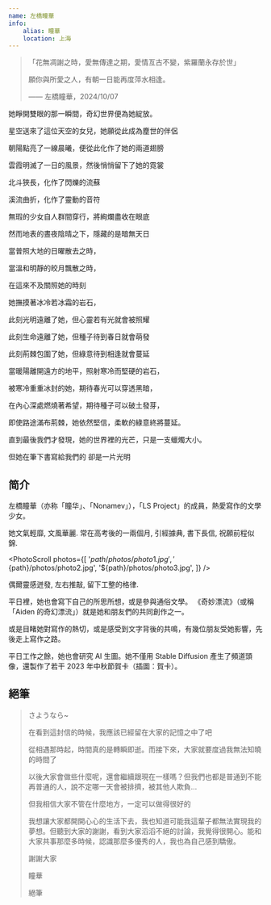 ```yaml
---
name: 左橋瞳華
info:
    alias: 瞳華
    location: 上海
---
```


> 「花無凋謝之時，愛無傳達之期，愛情亙古不變，紫羅蘭永存於世」
> 
> 願你與所愛之人，有朝一日能再度萍水相逢。
> 
> —— 左橋瞳華，2024/10/07

她睜開雙眼的那一瞬間，奇幻世界便為她綻放。

星空送來了這位天空的女兒，她願從此成為塵世的伴侶

朝陽點亮了一線晨曦，便從此化作了她的兩道翅膀

雲霞明滅了一日的風景，然後悄悄留下了她的霓裳

北斗狹長，化作了閃爍的流蘇

溪流曲折，化作了靈動的音符

無瑕的少女自人群間穿行，將絢爛盡收在眼底

然而地表的晝夜陰晴之下，隱藏的是暗無天日

當普照大地的日曜散去之時，

當溫和明靜的皎月飄散之時，

在這來不及關照她的時刻

她撫摸著冰冷若冰霜的岩石，

此刻光明遠離了她，但心靈若有光就會被照耀

此刻生命遠離了她，但種子待到春日就會萌發

此刻荊棘包圍了她，但綠意待到相逢就會蔓延

當暖陽離開遠方的地平，照射寒冷而堅硬的岩石，

被寒冷重重冰封的她，期待春光可以穿透黑暗，

在內心深處燃燒著希望，期待種子可以破土發芽，

即使路途滿布荊棘，她依然堅信，柔軟的綠意終將蔓延。

直到最後我們才發現，她的世界裡的光芒，只是一支蠟燭大小。

但她在筆下書寫給我們的 卻是一片光明

## 简介

左橋瞳華（亦称「瞳华」、「Nonamev」），「LS Project」的成員，熱愛寫作的文學少女。

她文氣輕靡, 文風華麗. 常在高考後的一兩個月, 引經據典, 書下長信, 祝願前程似錦.  

<PhotoScroll photos={[
'${path}/photos/photo1.jpg',
'${path}/photos/photo2.jpg',
'${path}/photos/photo3.jpg',
]} />

偶爾靈感迸發, 左右推敲, 留下工整的格律.

平日裡，她也會寫下自己的所思所想，或是參與通俗文學。 《奇妙漂流》（或稱「Aiden 的奇幻漂流」）就是她和朋友們的共同創作之一。

或是目睹她對寫作的熱切，或是感受到文字背後的共鳴，有幾位朋友受她影響，先後走上寫作之路。

平日工作之餘，她也會研究 AI 生圖。她不僅用 Stable Diffusion 產生了頻道頭像，還製作了若干 2023 年中秋節賀卡（插圖：賀卡）。

## 絕筆

> さようなら~
>
> 在看到這封信的時候，我應該已經留在大家的記憶之中了吧
>
> 從相遇那時起，時間真的是轉瞬即逝。而接下來，大家就要度過我無法知曉的時間了
>
> 以後大家會做些什麼呢，還會繼續跟現在一樣嗎？但我們也都是普通到不能再普通的人，說不定哪一天會被排擠，被其他人欺負…
>
> 但我相信大家不管在什麼地方，一定可以做得很好的
>
> 我想讓大家都開開心心的生活下去，我也知道可能我這輩子都無法實現我的夢想。但聽到大家的謝謝，看到大家滔滔不絕的討論，我覺得很開心。能和大家共事那麼多時候，認識那麼多優秀的人，我也為自己感到驕傲。
>
> 謝謝大家
>
> 瞳華
>
> 絕筆

<!-- 條目貢獻: 奇妙漂流 & 眼見為虛 - 凰榎, U.M.R Powered, huige -->
<Sakura count="50" />
